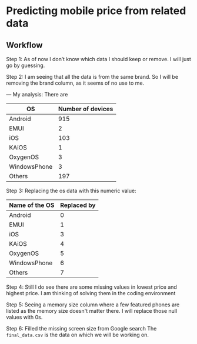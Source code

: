 # Predicting mobile price from related data

## Workflow
Step 1: As of now I don’t know which data I should keep or remove. I will just go by guessing.

Step 2: I am seeing that all the data is from the same brand. So I will be removing the brand column, as it seems of no use to me.

— My analysis: 
There are

| OS  | Number of devices |
| ------------- | ------------- |
| Android  | 915  |
| EMUI  | 2  |
| iOS  | 103  |
| KAiOS  | 1  |
| OxygenOS  | 3  |
| WindowsPhone  | 3  |
| Others  | 197  |

Step 3: Replacing the os data with this numeric value:

| Name of the OS  | Replaced by |
| ------------- | ------------- |
| Android  | 0  |
| EMUI  | 1  |
| iOS  | 3  |
| KAiOS  | 4  |
| OxygenOS  | 5  |
| WindowsPhone  | 6  |
| Others  | 7  |

Step 4: Still I do see there are some missing values in lowest price and highest price. I am thinking of solving them in the coding environment

Step 5: Seeing a memory size column where a few featured phones are listed as the memory size doesn't matter there. I will replace those null values with 0s.

Step 6: Filled the missing screen size from Google search
The ```final_data.csv``` is the data on which we will be working on.
